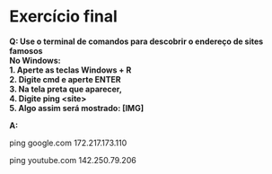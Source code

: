 # Exercício final

**Q: Use o terminal de comandos para descobrir o endereço de sites famosos<br>No Windows:<br>1. Aperte as teclas Windows + R<br>2. Digite cmd e aperte ENTER<br>3. Na tela preta que aparecer,<br>4. Digite ping \<site\><br>5. Algo assim será mostrado: [IMG]**

**A:**

ping google.com
172.217.173.110

ping youtube.com
142.250.79.206